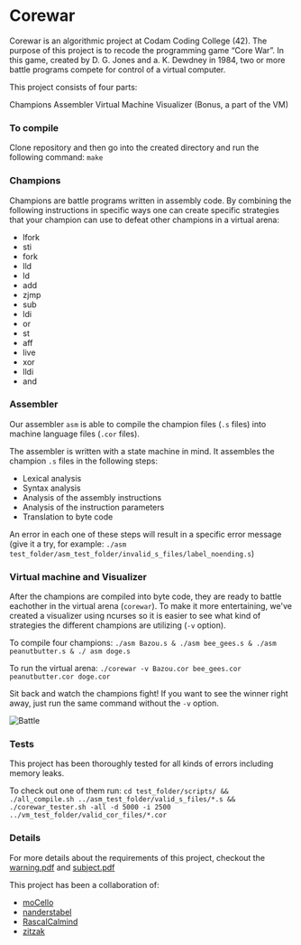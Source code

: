 # Corewar
Corewar is an algorithmic project at Codam Coding College (42). The purpose of this project is to recode the programming game “Core War”. In this game, created by D. G. Jones and a. K. Dewdney in 1984, two or more battle programs compete for control of a virtual computer. 

This project consists of four parts:

Champions
Assembler
Virtual Machine
Visualizer (Bonus, a part of the VM)

### To compile
Clone repository and then go into the created directory and run the following command:
`make`

### Champions
Champions are battle programs written in assembly code. By combining the following instructions in specific ways one can create specific strategies that your champion can use to defeat other champions in a virtual arena:
- lfork
- sti
- fork
- lld
- ld
- add
- zjmp
- sub
- ldi
- or
- st
- aff
- live
- xor
- lldi
- and

### Assembler
Our assembler `asm` is able to compile the champion files (`.s` files) into machine language files (`.cor` files).

The assembler is written with a state machine in mind. It assembles the champion `.s` files in the following steps:
- Lexical analysis
- Syntax analysis
- Analysis of the assembly instructions
- Analysis of the instruction parameters
- Translation to byte code

An error in each one of these steps will result in a specific error message (give it a try, for example: `./asm test_folder/asm_test_folder/invalid_s_files/label_noending.s`)

### Virtual machine and Visualizer
After the champions are compiled into byte code, they are ready to battle eachother in the virtual arena (`corewar`). To make it more entertaining, we've created a visualizer using ncurses so it is easier to see what kind of strategies the different champions are utilizing (`-v` option).

To compile four champions:
`./asm Bazou.s & ./asm bee_gees.s & ./asm peanutbutter.s & ./
asm doge.s`

To run the virtual arena:
`./corewar -v Bazou.cor bee_gees.cor peanutbutter.cor doge.cor`

Sit back and watch the champions fight! If you want to see the winner right away, just run the same command without the `-v` option.

![Battle](https://user-images.githubusercontent.com/50104940/133082983-ca7303e5-3346-4d55-9948-0ddc1f5e3bf7.gif)

### Tests
This project has been thoroughly tested for all kinds of errors including memory leaks. 

To check out one of them run:
`cd test_folder/scripts/ && ./all_compile.sh ../asm_test_folder/valid_s_files/*.s && ./corewar_tester.sh -all -d 5000 -i 2500 ../vm_test_folder/valid_cor_files/*.cor`

### Details
For more details about the requirements of this project, checkout the [warning.pdf](https://github.com/nanderstabel/corewar/blob/master/warning.pdf) and [subject.pdf](https://github.com/nanderstabel/corewar/blob/master/subject.pdf)

This project has been a collaboration of:
- [moCello](https://github.com/moCello)
- [nanderstabel](https://github.com/nanderstabel)
- [RascalCalmind](https://github.com/RascalCalmind)
- [zitzak](https://github.com/zitzak)
